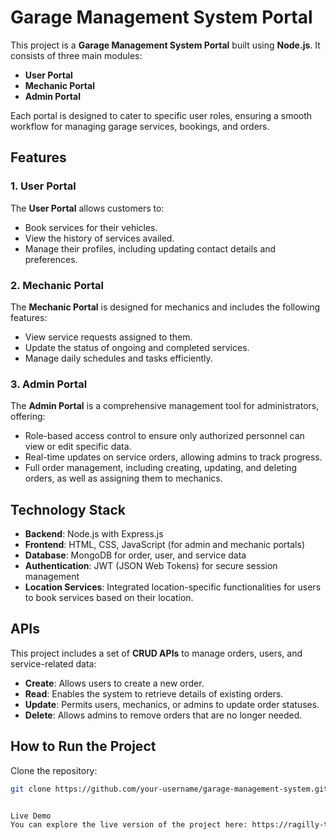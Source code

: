 # Garage Management System Portal

This project is a **Garage Management System Portal** built using **Node.js**. It consists of three main modules:

- **User Portal**
- **Mechanic Portal**
- **Admin Portal**

Each portal is designed to cater to specific user roles, ensuring a smooth workflow for managing garage services, bookings, and orders.

## Features

### 1. User Portal
The **User Portal** allows customers to:
- Book services for their vehicles.
- View the history of services availed.
- Manage their profiles, including updating contact details and preferences.

### 2. Mechanic Portal
The **Mechanic Portal** is designed for mechanics and includes the following features:
- View service requests assigned to them.
- Update the status of ongoing and completed services.
- Manage daily schedules and tasks efficiently.

### 3. Admin Portal
The **Admin Portal** is a comprehensive management tool for administrators, offering:
- Role-based access control to ensure only authorized personnel can view or edit specific data.
- Real-time updates on service orders, allowing admins to track progress.
- Full order management, including creating, updating, and deleting orders, as well as assigning them to mechanics.

## Technology Stack
- **Backend**: Node.js with Express.js
- **Frontend**: HTML, CSS, JavaScript (for admin and mechanic portals)
- **Database**: MongoDB for order, user, and service data
- **Authentication**: JWT (JSON Web Tokens) for secure session management
- **Location Services**: Integrated location-specific functionalities for users to book services based on their location.

## APIs
This project includes a set of **CRUD APIs** to manage orders, users, and service-related data:
- **Create**: Allows users to create a new order.
- **Read**: Enables the system to retrieve details of existing orders.
- **Update**: Permits users, mechanics, or admins to update order statuses.
- **Delete**: Allows admins to remove orders that are no longer needed.

## How to Run the Project

 Clone the repository:

   ```bash
   git clone https://github.com/your-username/garage-management-system.git

   
Live Demo
You can explore the live version of the project here: https://ragilly-technology-garage-management.onrender.com/
